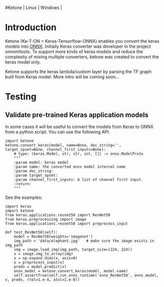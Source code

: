 #Ketone
| Linux | Windows |


# Introduction 
Ketone (Ke-T-ON = Keras-Tensorflow-ONNX) enables you convert the keras models into [ONNX](https://onnx.ai).
Initially Keras converter was developer in the project onnxmltools. To support more kinds of keras models and reduce the complexity of mixing multiple converters, ketone was created to convert the keras model only. 

Ketone supports the keras lambda/custom layer by parsing the TF graph built from Keras model.
More intro will be coming soon...

# Testing

## Validate pre-trained Keras application models
In some cases it will be useful to convert the models from Keras to ONNX from a python script. You can use the following API:
```
import ketone
ketone.convert_keras(model, name=None, doc_string='', target_opset=None, channel_first_inputs=None):
    # type: (keras.Model, str, str, int, []) -> onnx.ModelProto
    """
    :param model: keras model
    :param name: the converted onnx model internal name
    :param doc_string:
    :param target_opset:
    :param channel_first_inputs: A list of channel first input.
    :return:
    """
```

See the examples:

```
import keras
import ketone
from keras.applications.resnet50 import ResNet50
from keras.preprocessing import image
from keras.applications.resnet50 import preprocess_input

def test_ResNet50(self):
    model = ResNet50(weights='imagenet')
    img_path = 'data/elephant.jpg'   # make sure the image exists in img_path
    img = image.load_img(img_path, target_size=(224, 224))
    x = image.img_to_array(img)
    x = np.expand_dims(x, axis=0)
    x = preprocess_input(x)
    preds = model.predict(x)
    onnx_model = ketone.convert_keras(model, model.name)
    self.assertTrue(self.run_onnx_runtime('onnx_ResNet50', onnx_model, x, preds, rtol=1.e-4, atol=1.e-8))
```